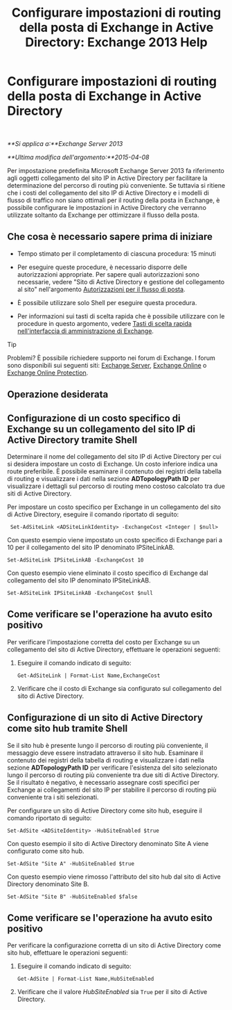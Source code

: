 ﻿---
title: 'Configurare impostazioni di routing della posta di Exchange in Active Directory: Exchange 2013 Help'
TOCTitle: Configurare impostazioni di routing della posta di Exchange in Active Directory
ms:assetid: d01f8545-c201-4a96-be39-ed4c7008afcf
ms:mtpsurl: https://technet.microsoft.com/it-it/library/JJ674705(v=EXCHG.150)
ms:contentKeyID: 50481709
ms.date: 05/22/2018
mtps_version: v=EXCHG.150
ms.translationtype: MT
---

# Configurare impostazioni di routing della posta di Exchange in Active Directory

 

_**Si applica a:**Exchange Server 2013_

_**Ultima modifica dell'argomento:**2015-04-08_

Per impostazione predefinita Microsoft Exchange Server 2013 fa riferimento agli oggetti collegamento del sito IP in Active Directory per facilitare la determinazione del percorso di routing più conveniente. Se tuttavia si ritiene che i costi del collegamento del sito IP di Active Directory e i modelli di flusso di traffico non siano ottimali per il routing della posta in Exchange, è possibile configurare le impostazioni in Active Directory che verranno utilizzate soltanto da Exchange per ottimizzare il flusso della posta.

## Che cosa è necessario sapere prima di iniziare

  - Tempo stimato per il completamento di ciascuna procedura: 15 minuti

  - Per eseguire queste procedure, è necessario disporre delle autorizzazioni appropriate. Per sapere quali autorizzazioni sono necessarie, vedere "Sito di Active Directory e gestione del collegamento al sito" nell'argomento [Autorizzazioni per il flusso di posta](mail-flow-permissions-exchange-2013-help.md).

  - È possibile utilizzare solo Shell per eseguire questa procedura.

  - Per informazioni sui tasti di scelta rapida che è possibile utilizzare con le procedure in questo argomento, vedere [Tasti di scelta rapida nell'interfaccia di amministrazione di Exchange](keyboard-shortcuts-in-the-exchange-admin-center-exchange-online-protection-help.md).


> [!TIP]
> Problemi? È possibile richiedere supporto nei forum di Exchange. I forum sono disponibili sui seguenti siti: <A href="https://go.microsoft.com/fwlink/p/?linkid=60612">Exchange Server</A>, <A href="https://go.microsoft.com/fwlink/p/?linkid=267542">Exchange Online</A> o <A href="https://go.microsoft.com/fwlink/p/?linkid=285351">Exchange Online Protection</A>.



## Operazione desiderata

## Configurazione di un costo specifico di Exchange su un collegamento del sito IP di Active Directory tramite Shell

Determinare il nome del collegamento del sito IP di Active Directory per cui si desidera impostare un costo di Exchange. Un costo inferiore indica una route preferibile. È possibile esaminare il contenuto dei registri della tabella di routing e visualizzare i dati nella sezione **ADTopologyPath ID** per visualizzare i dettagli sul percorso di routing meno costoso calcolato tra due siti di Active Directory.

Per impostare un costo specifico per Exchange in un collegamento del sito di Active Directory, eseguire il comando riportato di seguito:

``` 
 Set-AdSiteLink <ADSiteLinkIdentity> -ExchangeCost <Integer | $null>
```

Con questo esempio viene impostato un costo specifico di Exchange pari a 10 per il collegamento del sito IP denominato IPSiteLinkAB.

    Set-AdSiteLink IPSiteLinkAB -ExchangeCost 10

Con questo esempio viene eliminato il costo specifico di Exchange dal collegamento del sito IP denominato IPSiteLinkAB.

    Set-AdSiteLink IPSiteLinkAB -ExchangeCost $null

## Come verificare se l'operazione ha avuto esito positivo

Per verificare l'impostazione corretta del costo per Exchange su un collegamento del sito di Active Directory, effettuare le operazioni seguenti:

1.  Eseguire il comando indicato di seguito:
    
        Get-AdSiteLink | Format-List Name,ExchangeCost

2.  Verificare che il costo di Exchange sia configurato sul collegamento del sito di Active Directory.

## Configurazione di un sito di Active Directory come sito hub tramite Shell

Se il sito hub è presente lungo il percorso di routing più conveniente, il messaggio deve essere instradato attraverso il sito hub. Esaminare il contenuto dei registri della tabella di routing e visualizzare i dati nella sezione **ADTopologyPath ID** per verificare l'esistenza del sito selezionato lungo il percorso di routing più conveniente tra due siti di Active Directory. Se il risultato è negativo, è necessario assegnare costi specifici per Exchange ai collegamenti del sito IP per stabilire il percorso di routing più conveniente tra i siti selezionati.

Per configurare un sito di Active Directory come sito hub, eseguire il comando riportato di seguito:

    Set-AdSite <ADSiteIdentity> -HubSiteEnabled $true

Con questo esempio il sito di Active Directory denominato Site A viene configurato come sito hub.

    Set-AdSite "Site A" -HubSiteEnabled $true

Con questo esempio viene rimosso l'attributo del sito hub dal sito di Active Directory denominato Site B.

    Set-AdSite "Site B" -HubSiteEnabled $false

## Come verificare se l'operazione ha avuto esito positivo

Per verificare la configurazione corretta di un sito di Active Directory come sito hub, effettuare le operazioni seguenti:

1.  Eseguire il comando indicato di seguito:
    
        Get-AdSite | Format-List Name,HubSiteEnabled

2.  Verificare che il valore *HubSiteEnabled* sia `True` per il sito di Active Directory.

